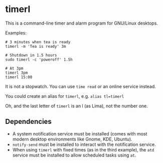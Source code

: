timerl
======

This is a command-line timer and alarm program for GNU/Linux desktops.

Examples:

```
# 3 minutes when tea is ready
timerl -m 'Tea is ready' 3m

# Shutdown in 1.5 hours
sudo timerl -c 'poweroff' 1.5h

# At 3pm
timerl 3pm
timerl 15:00
```

It is not a stopwatch. You can use `time read` or an online service instead.

You could create an alias for `timerl`, e.g. `alias tl=timerl`

Oh, and the last letter of `timerl` is an l (as Lima), not the number one.

Dependencies
------------

- A system notification service must be installed (comes with most modern desktop
  environments like Gnome, KDE, Ubuntu).
- `notify-send` must be installed to interact with the notification service.
- When using `timerl` with fixed times (as in the third example), the `atd` service
  must be installed to allow scheduled tasks using `at`.
